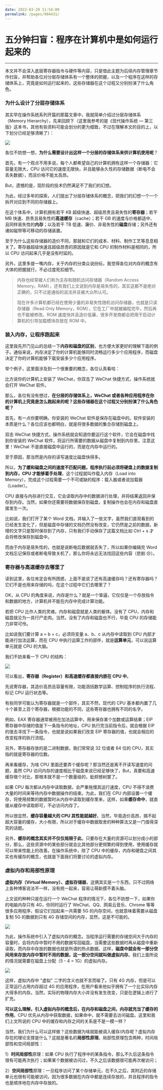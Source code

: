 ```yaml
---
date: 2022-03-20 11:54:00
permalink: /pages/904431/
---
```

# 五分钟扫盲：程序在计算机中是如何运行起来的

---

本文并不会深入底层寄存器指令与硬件等内容，只是借此主题为后续内存管理章节作扫盲，并帮助各位对分层存储体系有一个整体的把握，以及一个程序在这样的存储体系上，究竟是如何运行起来的，这些存储器在这个过程又分别扮演了什么角色。

### 为什么设计了分层存储体系

其实早在操作系统系列开篇的那篇文章中，我就简单介绍过分层存储体系（Memory Hierarchy），先来回顾下（这里我参考的是《现代操作系统 — 第三版》这本书，其他有些资料可能会划分的更为细致，不过在理解本文的目的上，以下划分已经足够清晰了）：

![](https://cs-wiki.oss-cn-shanghai.aliyuncs.com/img/20210415105520.png)

各位不妨想一想，**为什么需要设计出这样一个分层的存储体系来供计算机使用呢**？

首先，有一个观点不用多说，每个人都希望自己的计算机拥有这样一个存储器：它容量无限大，CPU 访问它的速度无限快，并且能够永久性的存储数据（断电不会丢失数据），而且价格不能太高昂。

But，遗憾的是，现阶段的技术仍然满足不了我们的幻想。

为此，经过多年的探索，人们提出了分层存储体系的概念，把我们的幻想一个一个拆开对应到不同的存储器上。

在这个体系中，计算机拥有若干 KB 超级快速、超级昂贵且易失性的**寄存器**；若干 MB 快速、昂贵且易失性的**高速缓存**（cache）；若干 GB 的速度与价格都适中、且同样易失性的**内存**；以及若干 TB 低速、廉价、非易失性的**磁盘**存储；另外还有诸如磁带等可移动的存储装置。

至于为什么这些存储器的造价不同，那就和它们的成本、材料、制作工艺等息息相关了。寄存器超级快速且超级昂贵的原因就是它和 CPU 的制作材料是相同的，所以 CPU 访问起来几乎是没有时延的。

另外，这里多提一嘴内存，关于内存的分类众说纷纭，我觉得各位对内存的概念有大体的把握就行，不必过度死扣细节。

> 内存也经常被人们称为主存和随机访问存储器（Random Access Memory，RAM），还有我们上文说到内存是易失性的，其实这都不是绝对正确的，只不过是通俗的说法并且被大众所认可。
>
> 现在许多计算机都已经在使用少量的非易失性随机访问存储器，也就是只读存储器（Read Only Memory，ROM），它在工厂中就被编程完毕，然后再也不能被修改。ROM 速度快并且造价低廉，很多开发商都会把用于启动计算机的引导加载模块存放在 ROM 中。

### 装入内存，让程序跑起来

这里我先开门见山的总结一下**内存和磁盘的区别**，也方便大家更好的理解下面的例子。通俗来说，内存决定了你的计算机能够同时流畅运行多少个应用程序，而磁盘决定了你的计算机能够下载安装多少个应用程序。

举个例子，这里面涉及到一个很重要的概念，各位认真看哈：

比方说你的计算机上安装了 WeChat，你双击了 WeChat 快捷方式，操作系统就会打开 WeChat 软件。

那么，各位有没有想过，**在分层的存储体系上，WeChat 或者各种应用程序在你的计算机上究竟是怎么跑起来的呢？这些存储器在这个过程又分别扮演了什么角色呢？**

首先，有一点你要明确，你安装的 WeChat 软件是保存在磁盘中的。软件安装的本质是什么？各位应该也都明白，就是将很多数据的集合存储到磁盘上。

双击 WeChat 快捷方式，操作系统就会知道你要运行这个软件，它会在磁盘中找到你安装的 WeChat  软件，将运行所需要的数据从磁盘中复制到内存里。注意这里！WeChat 不是直接磁盘中运行的，而是在内存中运行的。

至于原因，那当然是内存的读写速度比磁盘快得多。

所以，**为了缓和磁盘之间的速度不匹配问题，程序执行前必须将硬盘上的数据复制到内存，CPU 才能够着手处理**，这个过程就叫作载入内存（Load into Memory），完成这个过程需要一个不可或缺的程序：载入器或者说加载器（Loader）。

CPU 直接与内存进行交互，它会读取内存中的数据进行处理，并将结果返回并保存到内存。当然，如果你还需要将数据保存到磁盘，复制操作也会在内存和磁盘直接发生一次。

比如说，我们打开了某个 Word 文档，并输入了一些文字，虽然我们直观看到的已经发生变化了，但是磁盘中存储的文档仍然没有改变，它仍然是之前的数据，新增的文字只是暂时保存到了内存，只有我们手动保存了这篇文档比如 Ctrl + s 才会将修改保存到磁盘中。

而由于内存是易失性的，也就是说断电后数据就丢失了，所以如果你编辑完 Word 文档忘记保存或者断电导致关机了，那么你将永远无法找回这些内容（悲剧 😣）。

### 寄存器与高速缓存去哪里了

读到这里，各位肯定会有所困惑，上面不是说了还有高速缓存吗？还有寄存器吗？它们不是也用来存储的吗，在这个过程中它们去哪里了？

OK，从 CPU 的角度来说，内存是什么？就是一个笨逼，它仅仅是一个存放指令和数据的地方，计算机并不能在内存中完成计算功能。

若把 CPU 比作人类的灵魂，内存和磁盘就是人类的躯体。没有了 CPU，内存和磁盘就沦为一具行尸走肉。当然，没有了内存和磁盘也不行，毕竟 CPU 的存储能力非常可怜。

比如说我们要计算 a = b + c，必须将变量 a、b、c 从内存中读取到 CPU 内部才能进行加法运算，而在 CPU 中执行运算工作的部件，就是**运算单元**，可以说运算单元就是 CPU 的大脑。

我们不妨来看一下 CPU 的结构：

![](https://cs-wiki.oss-cn-shanghai.aliyuncs.com/img/20210415130522.png)

可以看出，**寄存器（Register）和高速缓存都直接内嵌在 CPU 中**。

先说寄存器，其造价高昂且容量有限，功能涵括数学运算、控制程序的执行流程、标记 CPU 运行状态等。

有些同学可能认为寄存器就是一个部件，其实不然，现代的 CPU 基本都内置了几十个甚至上百个寄存器，根据功能的不同，这些寄存器也拥有不同的名字。

例如，EAX 寄存器通常被用在加法运算中，用来保存某个加数或运算结果；EIP 寄存器中存储的值是下一条指令的地址，CPU 执行完当前指令后，就会根据 EIP 的值去寻找下一条指令，也就是说如果我们改变 EIP 寄存器的值，也就会相应的改变程序的执行流程。

另外，寄存器存放的是二进制数据，我们常常说 32 位或者 64 位的 CPU，其实指的就是寄存器的位数。



再来看缓存，为啥 CPU 里面还要弄个缓存呢？那当然还是离不开读写速度的问题，虽然 CPU 访问内存的速度相比于磁盘来说已经足够快了，But，真要和高速缓存做个对比，那根本就不是一个数量级的，蚍蜉撼树罢了。

如果 CPU 每次都从内存中读取数据，会严重拖慢其运行速度，CPU 不得不浪费大量的时间来等待内存中数据操作的结束。为此，我们在 CPU 内部设置一个缓存，将使用频繁的数据暂时从内存中读取到缓存里来，这样，如果**缓存命中**，就直接从缓存中读取即可，不必访问内存了。

所以很显然，**缓存容量越大的 CPU 其性能就越好**。当然，毕竟造价高昂，搞不起超大容量的缓存，大小有限，所以对于缓存中数据取舍的种种算法又是一门值得深究的话题。

另外，**缓存的概念其实并不仅仅局限于此**。只要存在大量的资源可以划分成小的部分，那么，这些资源中的某些部分就会比其他部分更频繁的得到使用，使用缓存就可以带来性能上的改善。在操作系统中，除了 CPU 中的缓存，内存和硬盘之间其实也有缓存的概念，也就是下面我们将要讨论的虚拟内存。

### 虚拟内存和局部性原理

**虚拟内存（Virtual Memory）、虚拟存储器**，这俩其实是一个东西，只不过网络上各种博客说法不一样，没有统一起来，容易让萌新摸不着头脑。

上文说的种种只是在运行一个 WeChat 程序的情况下，各位不妨想一下，如果你的电脑内存只有 4G，你同时运行了 WeChat、QQ、网易云音乐、Chrome 等等很多应用程序，假设它们加起来一共需要 5G 的内存空间，也就意味着需要从磁盘复制 5G 的数据到只有 4G 存储空间的内存，显然，这是不可能的。

![](https://cs-wiki.oss-cn-shanghai.aliyuncs.com/img/20210415153442.png)

为此，操作系统中引入了虚拟内存的概念。当程序运行需要的存储空间大于内存的容量时，会将内存中暂时不用的数据写回磁盘，当需要这些数据时再从磁盘中重新读取，而内存中存放的数据也就是所谓的热点数据。这样，**磁盘中就会有一部分空间用来存放内存中暂时不用的数据，这一部分空间就叫做虚拟内存**。我们上面所说的情况就需要在磁盘上分配（5 - 4 = 1G）的虚拟内存。

![](https://cs-wiki.oss-cn-shanghai.aliyuncs.com/img/20210415154006.png)

这样，虚拟内存中 "虚拟" 二字的含义也就不言而喻了。只有 4G 内存，但是可以正常运行占用内存超过 4G 的应用程序，在用户看来他似乎拥有了一个比实际内存大得多的内存。当然，实际的物理内存大小并没有发生改变，只是在逻辑上进行了扩充。

**可以这么理解，引入虚拟内存的概念后，在内存和磁盘之间，内存就充当了缓存的作用**。CPU 优先从内存中获取数据，如果命中，就不需要去访问磁盘。这里和我们上文所说的 CPU 中的缓存和内存之间的关系是不是一模一样？

当然，我们为什么可以这样做？这些数据为啥就能被调入缓存/内存呢？虚拟内存存在的理论支撑是什么？这就是著名的**局部性原理**。局部性原理包含两种，时间局部性和空间局部性：

1）**时间局部性**原理：如果 CPU 执行了程序中的某条指令，那么不久后这条指令很有可能再次执行；如果某个数据被访问过，不久之后该数据很可能再次被访问；

2）**空间局部性**原理：一旦程序访问了某个存储单元，在不久之后，其附近的存储单元也很有可能被访问，因为很多数据在内存中都是连续存放的，并且程序的指令也是顺序地在内存中存放的。

